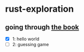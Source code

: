 # rust-exploration

## going through [the book](https://doc.rust-lang.org/book)

- [x] 1: hello world
- [ ] 2: guessing game
